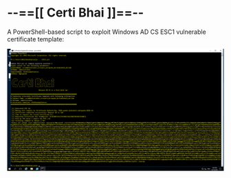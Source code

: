 # --==[[ Certi Bhai ]]==--

A PowerShell-based script to exploit Windows AD CS ESC1 vulnerable certificate template:

![ESC1](https://raw.githubusercontent.com/incredibleindishell/Certi-Bhai/refs/heads/main/ESC1/ESC1.png)


